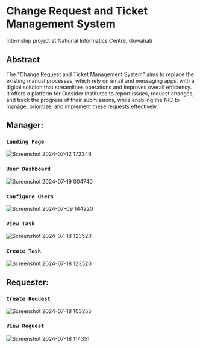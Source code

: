 # Change Request and Ticket Management System

Internship project at National Informatics Centre, Guwahati
## Abstract
The "Change Request and Ticket Management System" aims to replace the existing manual processes, which rely on email and messaging apps, with a digital solution that streamlines operations and improves overall efficiency. It offers a platform for Outsider Institutes to report issues, request changes, and track the progress of their submissions, while enabling the NIC to manage, prioritize, and implement these requests effectively.

## Manager:
### `Landing Page`
![Screenshot 2024-07-12 172346](https://github.com/user-attachments/assets/bf0627f9-5605-452d-a060-04faa91bd683)

### `User Dashboard`
![Screenshot 2024-07-19 004740](https://github.com/user-attachments/assets/5ea5c6c5-d747-4206-b9f1-feb43aeaf985)

### `Configure Users`
![Screenshot 2024-07-09 144220](https://github.com/user-attachments/assets/f7a51fdb-0823-4130-ae5e-fee91b27fcfc)


### `View Task`
![Screenshot 2024-07-18 123520](https://github.com/user-attachments/assets/038b624a-2817-4dbc-bcba-74cda390e189)

### `Create Task`
![Screenshot 2024-07-18 123520](https://github.com/user-attachments/assets/dadd5cce-862b-4d7e-ac6e-1c55fd923acf)

## Requester:
### `Create Request`
![Screenshot 2024-07-18 103255](https://github.com/user-attachments/assets/6a04e7ca-181d-4c61-98e8-4e995a9f5998)

### `View Request`
![Screenshot 2024-07-18 114351](https://github.com/user-attachments/assets/0ae49da9-c8f0-472c-a70e-13afb3ec1850)




